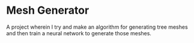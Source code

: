 # Mesh Generator

A project wherein I try and make an algorithm for generating tree meshes and then train a neural network to generate those meshes.

